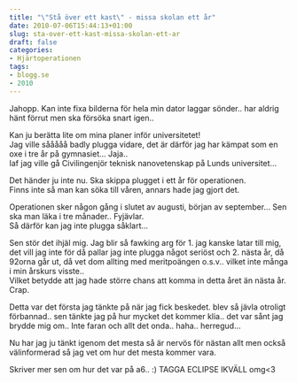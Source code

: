 ```yaml
---
title: "\"Stå över ett kast\" - missa skolan ett år"
date: 2010-07-06T15:44:13+01:00
slug: sta-over-ett-kast-missa-skolan-ett-ar
draft: false
categories:
- Hjärtoperationen
tags:
- blogg.se
- 2010
---
```

Jahopp. Kan inte fixa bilderna för hela min dator laggar sönder.. har aldrig hänt förrut men ska försöka snart igen..  
  
Kan ju berätta lite om mina planer inför universitetet!  
Jag ville sååååå badly plugga vidare, det är därför jag har kämpat som en oxe i tre år på gymnasiet... Jaja..  
Iaf jag ville gå Civilingenjör teknisk nanovetenskap på Lunds universitet...  
  
Det händer ju inte nu. Ska skippa plugget i ett år för operationen.  
Finns inte så man kan söka till våren, annars hade jag gjort det.  
  
Operationen sker någon gång i slutet av augusti, början av september... Sen ska man läka i tre månader.. Fyjävlar.  
Så därför kan jag inte plugga såklart...  
  
Sen stör det ihjäl mig. Jag blir så fawking arg för 1. jag kanske latar till mig, det vill jag inte för då pallar jag inte plugga något seriöst och 2. nästa år, då 92orna går ut, då vet dom allting med meritpoängen o.s.v.. vilket inte många i min årskurs visste..  
Vilket betydde att jag hade större chans att komma in detta året än nästa år.  
Crap.  
  
Detta var det första jag tänkte på när jag fick beskedet. blev så jävla otroligt förbannad.. sen tänkte jag på hur mycket det kommer klia.. det var sånt jag brydde mig om.. Inte faran och allt det onda.. haha.. herregud...  
  
Nu har jag ju tänkt igenom det mesta så är nervös för nästan allt men också välinformerad så jag vet om hur det mesta kommer vara.  
  
  
  
Skriver mer sen om hur det var på a6.. :) TAGGA ECLIPSE IKVÄLL omg<3